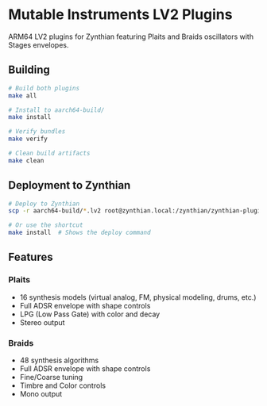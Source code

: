 # Mutable Instruments LV2 Plugins

ARM64 LV2 plugins for Zynthian featuring Plaits and Braids oscillators with Stages envelopes.
## Building

```bash
# Build both plugins
make all

# Install to aarch64-build/
make install

# Verify bundles
make verify

# Clean build artifacts
make clean
```

## Deployment to Zynthian

```bash
# Deploy to Zynthian
scp -r aarch64-build/*.lv2 root@zynthian.local:/zynthian/zynthian-plugins/lv2/

# Or use the shortcut
make install  # Shows the deploy command
```

## Features

### Plaits
- 16 synthesis models (virtual analog, FM, physical modeling, drums, etc.)
- Full ADSR envelope with shape controls
- LPG (Low Pass Gate) with color and decay
- Stereo output

### Braids
- 48 synthesis algorithms
- Full ADSR envelope with shape controls
- Fine/Coarse tuning
- Timbre and Color controls
- Mono output
